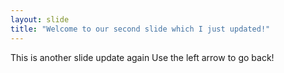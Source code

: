 ```yaml
---
layout: slide
title: "Welcome to our second slide which I just updated!"
---
```

This is another slide update again
Use the left arrow to go back!
